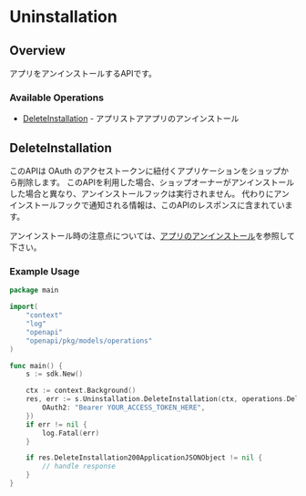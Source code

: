 # Uninstallation

## Overview

アプリをアンインストールするAPIです。

### Available Operations

* [DeleteInstallation](#deleteinstallation) - アプリストアアプリのアンインストール

## DeleteInstallation

このAPIは OAuth のアクセストークンに紐付くアプリケーションをショップから削除します。
このAPIを利用した場合、ショップオーナーがアンインストールした場合と異なり、アンインストールフックは実行されません。
代わりにアンインストールフックで通知される情報は、このAPIのレスポンスに含まれています。

アンインストール時の注意点については、[アプリのアンインストール](https://app.shop-pro.jp/open_api#section/API/アプリのインストール)を参照して下さい。


### Example Usage

```go
package main

import(
	"context"
	"log"
	"openapi"
	"openapi/pkg/models/operations"
)

func main() {
    s := sdk.New()

    ctx := context.Background()
    res, err := s.Uninstallation.DeleteInstallation(ctx, operations.DeleteInstallationSecurity{
        OAuth2: "Bearer YOUR_ACCESS_TOKEN_HERE",
    })
    if err != nil {
        log.Fatal(err)
    }

    if res.DeleteInstallation200ApplicationJSONObject != nil {
        // handle response
    }
}
```

